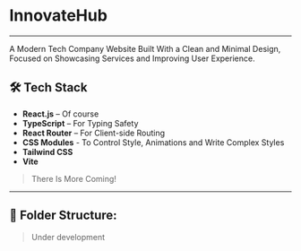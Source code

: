 # InnovateHub
---
A Modern Tech Company Website Built With a Clean and Minimal Design, Focused on Showcasing Services and Improving User Experience.

## 🛠 Tech Stack

- **React.js** – Of course
- **TypeScript** – For Typing Safety
- **React Router** – For Client-side Routing
- **CSS Modules** - To Control Style, Animations and Write Complex Styles 
- **Tailwind CSS**
- **Vite**
> There Is More Coming!

---
## 📁 Folder Structure:

> Under development
